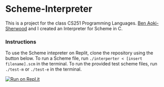# Scheme-Interpreter
This is a project for the class CS251 Programming Languages. [Ben Aoki-Sherwood](https://github.com/aoki-sherwoodb) and I created an Interpreter for Scheme in C.

### Instructions
To use the Scheme intepreter on Replit, clone the repository using the button below. To run a Scheme file, run `./interperter < [insert filename].scm` in the terminal. To run the provided test scheme files, run `./test-m` or `./test-e` in the terminal.

[![Run on Repl.it](https://repl.it/badge/github/Ave-Wat/Scheme-Interpreter)](https://repl.it/github/Ave-Wat/Scheme-Interpreter)
